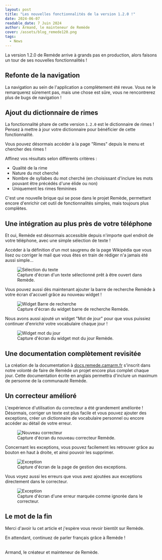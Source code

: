```yaml
---
layout: post
title: "Les nouvelles fonctionnalités de la version 1.2.0 !"
date: 2024-06-07
readable_date: 7 Juin 2024
author: Armand, le mainteneur de Remède
cover: /assets/blog_remede120.png
tags: 
  - News
---
```


La version 1.2.0 de Remède arrive à grands pas en production, alors faisons un tour de ses nouvelles fonctionnalités !

## Refonte de la navigation

La navigation au sein de l'application a complètement été revue. Vous ne le remarquerez sûrement pas, mais une chose est sûre, vous ne rencontrerez plus de bugs de navigation !

## Ajout du dictionnaire de rimes

La fonctionnalité phare de cette version `1.2.0` est le dictionnaire de rimes ! Pensez à mettre à jour votre dictionnaire pour bénéficier de cette fonctionnalité.

Vous pouvez désormais accéder à la page "Rimes" depuis le menu et chercher des rimes !

Affinez vos résultats selon différents critères :
- Qualité de la rime
- Nature du mot cherché
- Nombre de syllabes du mot cherché (en choisissant d'inclure les mots pouvant être précédés d'une élide ou non)
- Uniquement les rimes féminines

C'est une nouvelle brique qui se pose dans le projet Remède, permettant encore d'enrichir cet outil de fonctionnalités simples, mais toujours plus complètes.

## Une intégration au plus près de votre téléphone

Et oui, Remède est désormais accessible depuis n'importe quel endroit de votre téléphone, avec une simple sélection de texte !

Accéder à la définition d'un mot saugrenu de la page Wikipédia que vous lisez ou corriger le mail que vous êtes en train de rédiger n'a jamais été aussi simple...

<figure>
<img src="/assets/text-selection.jpeg" alt="Sélection du texte">
<figcaption>Capture d'écran d'un texte sélectionné prêt à être ouvert dans Remède.</figcaption>
</figure>

Vous pouvez aussi dès maintenant ajouter la barre de recherche Remède à votre écran d'accueil grâce au nouveau widget !

<figure>
<img src="/assets/blog_widget.jpeg" alt="Widget Barre de recherche">
<figcaption>Capture d'écran du widget barre de recherche Remède.</figcaption>
</figure>

Nous avons aussi ajouté un widget "Mot de jour" pour que vous puissiez continuer d'enrichir votre vocabulaire chaque jour ! 

<figure>
<img src="/assets/blog_widgetwod.jpeg" alt="Widget mot du jour">
<figcaption>Capture d'écran du widget mot du jour Remède.</figcaption>
</figure>

## Une documentation complètement revisitée

La création de la documentation à [docs.remede.camarm.fr](https://docs.remede.camarm.fr) s'inscrit dans notre volonté de faire de Remède un projet encore plus complet chaque jour. 
Cette documentation écrite en anglais permettra d'inclure un maximum de personne de la communauté Remède.

## Un correcteur amélioré

L'expérience d'utilisation du correcteur a été grandement améliorée ! Désormais, corriger un texte est plus facile et vous pouvez ajouter des exceptions, créer un dictionnaire de vocabulaire personnel ou encore accéder au détail de votre erreur.

<figure>
<img src="/assets/blog_corrector.jpeg" alt="Nouveau correcteur">
<figcaption>Capture d'écran du nouveau correcteur Remède.</figcaption>
</figure>

Concernant les exceptions, vous pouvez facilement les retrouver grâce au bouton en haut à droite, et ainsi pouvoir les supprimer.

<figure>
<img src="/assets/blog_corrector_e.jpeg" alt="Exception">
<figcaption>Capture d'écran de la page de gestion des exceptions.</figcaption>
</figure>

Vous voyez aussi les erreurs que vous avez ajoutées aux exceptions directement dans le correcteur.

<figure>
<img src="/assets/blog_corrector_ignored.jpeg" alt="Exception">
<figcaption>Capture d'écran d'une erreur marquée comme ignorée dans le correcteur.</figcaption>
</figure>

## Le mot de la fin

Merci d'avoir lu cet article et j'espère vous revoir bientôt sur Remède.

En attendant, continuez de parler français grâce à Remède !

<br>
Armand, le créateur et mainteneur de Remède.
